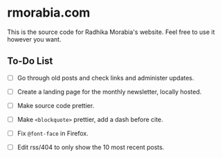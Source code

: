 rmorabia.com
==

This is the source code for Radhika Morabia's website. Feel free to use it however you want.

To-Do List
--

- [ ] Go through old posts and check links and administer updates.

- [ ] Create a landing page for the monthly newsletter, locally hosted.

-[ ] Make source code prettier.

- [ ] Make ```<blockquote>``` prettier, add a dash before cite.

- [ ] Fix ```@font-face``` in Firefox.

- [ ] Edit rss/404 to only show the 10 most recent posts.
